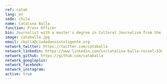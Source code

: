 ```yaml
---
ref: catab
lang: en
sede: chile
name: Catalina Balla
function: Press Officer
bio: Journalist with a master's degree in Cultural Journalism from the Universitat Pompeu Fabra in Barcelona.
image: cataballa.jpg
email: cballa@ciudadanointeligente.org
network_twitter: https://twitter.com/cataballa
network_linkedin: https://www.linkedin.com/in/catalina-balla-rossel-53620434?trk=nav_responsive_tab_profile_pic
network_github: https://github.com/cataballa
network_googleplus:
network_facebook:
network_instagram:
active: true
---
```

